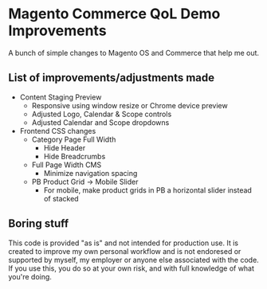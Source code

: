 # Magento Commerce QoL Demo Improvements

A bunch of simple changes to Magento OS and Commerce that help me out.

## List of improvements/adjustments made
* Content Staging Preview
    * Responsive using window resize or Chrome device preview
    * Adjusted Logo, Calendar & Scope controls
    * Adjusted Calendar and Scope dropdowns
* Frontend CSS changes
    * Category Page Full Width
        * Hide Header
        * Hide Breadcrumbs
    * Full Page Width CMS
        * Minimize navigation spacing
    * PB Product Grid -> Mobile Slider
        * For mobile, make product grids in PB a horizontal slider instead of stacked


## Boring stuff

This code is provided "as is" and not intended for production use. It is created to improve my own personal workflow and is not endoresed or supported by myself, my employer or anyone else associated with the code. If you use this, you do so at your own risk, and with full knowledge of what you're doing.